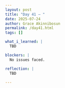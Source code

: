 ```yaml
---
layout: post
title: "Day 41 – "
date: 2025-07-24
author: Grace Akinnibosun
permalink: /day41.html
tags: []

what_i_learned: |
  TBD

blockers: |
  No issues faced.

reflection: |
  TBD
 
---
```

